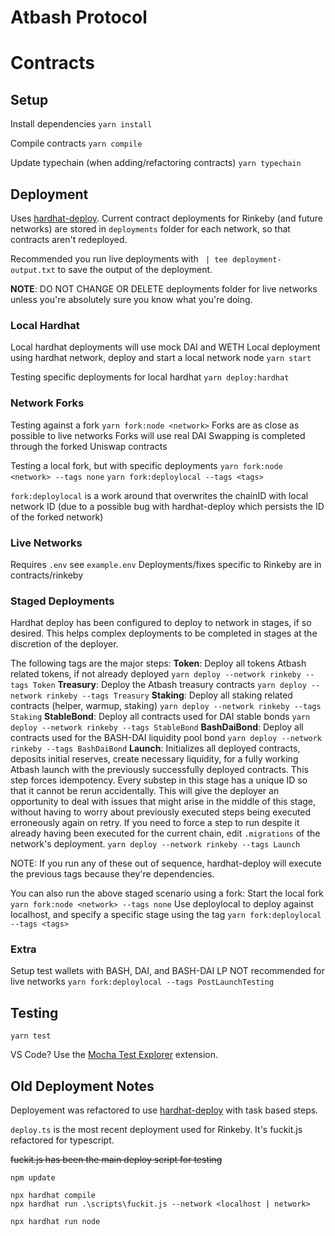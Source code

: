 # Atbash Protocol

# Contracts 
## Setup

Install dependencies
`yarn install`

Compile contracts
`yarn compile` 

Update typechain (when adding/refactoring contracts)
`yarn typechain`

## Deployment

Uses [hardhat-deploy](https://www.npmjs.com/package/hardhat-deploy#migrating-existing-deployment-to-hardhat-deploy).  Current contract deployments for Rinkeby (and future networks) are stored in `deployments` folder for each network, so that contracts aren't redeployed.  

Recommended you run live deployments with ` | tee deployment-output.txt` to save the output of the deployment.

**NOTE**: DO NOT CHANGE OR DELETE deployments folder for live networks unless you're absolutely sure you know what you're doing.

### Local Hardhat
Local hardhat deployments will use mock DAI and WETH
Local deployment using hardhat network, deploy and start a local network node
`yarn start`

Testing specific deployments for local hardhat
`yarn deploy:hardhat`

### Network Forks
Testing against a fork
`yarn fork:node <network>`
Forks are as close as possible to live networks
Forks will use real DAI
Swapping is completed through the forked Uniswap contracts

Testing a local fork, but with specific deployments
`yarn fork:node <network> --tags none`
`yarn fork:deploylocal --tags <tags>`

`fork:deploylocal` is a work around that overwrites the chainID with local network ID (due to a possible bug with hardhat-deploy which persists the ID of the forked network) 

### Live Networks
Requires `.env` see `example.env` 
Deployments/fixes specific to Rinkeby are in contracts/rinkeby

### Staged Deployments
Hardhat deploy has been configured to deploy to network in stages, if so desired.  This helps complex deployments to be completed in stages at the discretion of the deployer.  

The following tags are the major steps:
**Token**: Deploy all tokens Atbash related tokens, if not already deployed
`yarn deploy --network rinkeby --tags Token` 
**Treasury**: Deploy the Atbash treasury contracts
`yarn deploy --network rinkeby --tags Treasury` 
**Staking**: Deploy all staking related contracts (helper, warmup, staking)
`yarn deploy --network rinkeby --tags Staking` 
**StableBond**: Deploy all contracts used for DAI stable bonds
`yarn deploy --network rinkeby --tags StableBond` 
**BashDaiBond**: Deploy all contracts used for the BASH-DAI liquidity pool bond
`yarn deploy --network rinkeby --tags BashDaiBond`
**Launch**: Initializes all deployed contracts, deposits initial reserves, create necessary liquidity, for a fully working Atbash launch with the previously successfully deployed contracts.  This step forces idempotency.  Every substep in this stage has a unique ID so that it cannot be rerun accidentally.  This will give the deployer an opportunity to deal with issues that might arise in the middle of this stage, without having to worry about previously executed steps being executed erroneously again on retry.  If you need to force a step to run despite it already having been executed for the current chain, edit `.migrations` of the network's deployment.
`yarn deploy --network rinkeby --tags Launch`

NOTE: If you run any of these out of sequence, hardhat-deploy will execute the previous tags because they're dependencies.

You can also run the above staged scenario using a fork:
Start the local fork
`yarn fork:node <network> --tags none`
Use deploylocal to deploy against localhost, and specify a specific stage using the tag
`yarn fork:deploylocal --tags <tags>`

### Extra
Setup test wallets with BASH, DAI, and BASH-DAI LP
NOT recommended for live networks
`yarn fork:deploylocal --tags PostLaunchTesting`

## Testing
`yarn test`

VS Code?  Use the [Mocha Test Explorer](https://marketplace.visualstudio.com/items?itemName=hbenl.vscode-mocha-test-adapter) extension.

## Old Deployment Notes ##
Deployement was refactored to use [hardhat-deploy](https://www.npmjs.com/package/hardhat-deploy#migrating-existing-deployment-to-hardhat-deploy) with task based steps.

`deploy.ts` is the most recent deployment used for Rinkeby.  It's fuckit.js refactored for typescript.

~~fuckit.js has been the main deploy script for testing~~

```
npm update

npx hardhat compile
npx hardhat run .\scripts\fuckit.js --network <localhost | network> 

npx hardhat run node
```
